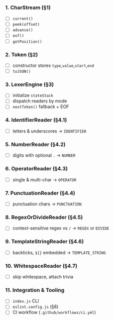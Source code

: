 ### 1. CharStream (§1)
- [ ] `current()`  
- [ ] `peek(offset)`  
- [ ] `advance()`  
- [ ] `eof()`  
- [ ] `getPosition()`

### 2. Token (§2)
- [ ] constructor stores `type`,`value`,`start`,`end`  
- [ ] `toJSON()`

### 3. LexerEngine (§3)
- [ ] initialize `stateStack`  
- [ ] dispatch readers by mode  
- [ ] `nextToken()` fallback + EOF

### 4. IdentifierReader (§4.1)
- [ ] letters & underscores → `IDENTIFIER`

### 5. NumberReader (§4.2)
- [ ] digits with optional `.` → `NUMBER`

### 6. OperatorReader (§4.3)
- [ ] single & multi-char → `OPERATOR`

### 7. PunctuationReader (§4.4)
- [ ] punctuation chars → `PUNCTUATION`

### 8. RegexOrDivideReader (§4.5)
- [ ] context-sensitive regex vs `/` → `REGEX` or `DIVIDE`

### 9. TemplateStringReader (§4.6)
- [ ] backticks, `${}` embedded → `TEMPLATE_STRING`

### 10. WhitespaceReader (§4.7)
- [ ] skip whitespace, attach trivia

### 11. Integration & Tooling
- [ ] `index.js` CLI  
- [ ] `eslint.config.js` (§8)  
- [ ] CI workflow (`.github/workflows/ci.yml`)
